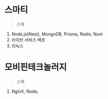 # 스마티

> 스택

1. Node.js(Nest), MongoDB, Prisma, Redis, Nuxt
2. 라이브 서비스 배포
3. 리눅스

# 모비핀테크놀러지

> 스택

1. NginX, Node, 